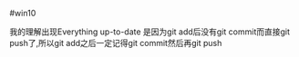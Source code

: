 #win10

我的理解出现Everything up-to-date 是因为git add后没有git commit而直接git push了,所以git add之后一定记得git commit然后再git push
 
